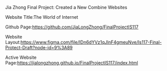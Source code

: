 Jia Zhong Final Project: Created a New Combine Websites

Website Title:The World of Internet

Github Page:https://github.com/JiaLongZhong/FinalProjectIS117

Website Layout:https://www.figma.com/file/IDn6dYVz1qJlnF4gmeuNve/Is117-Final-Protect-Draft?node-id=9%3A89

Active Website Page:https://jialongzhong.github.io/FinalProjectIS117/index.html
